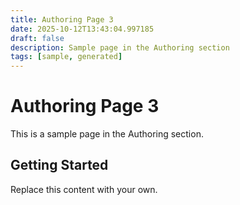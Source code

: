 ```yaml
---
title: Authoring Page 3
date: 2025-10-12T13:43:04.997185
draft: false
description: Sample page in the Authoring section
tags: [sample, generated]
---
```


# Authoring Page 3

This is a sample page in the Authoring section.

## Getting Started

Replace this content with your own.

<!-- TODO: Replace this sample content -->
